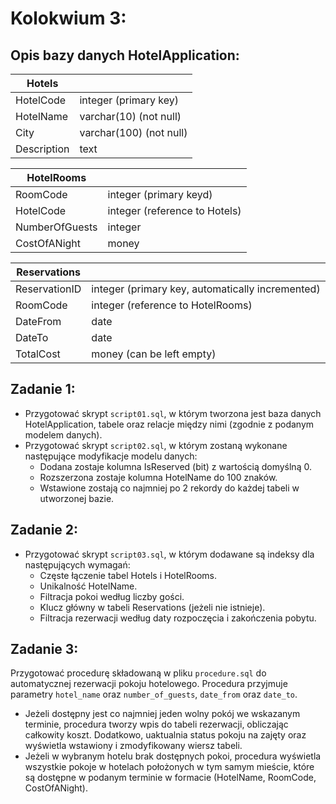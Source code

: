 # Kolokwium 3:

## Opis bazy danych HotelApplication:

| Hotels | |
| ------ | ------ |
| HotelCode | integer (primary key) |
| HotelName | varchar(10) (not null) |
| City | varchar(100) (not null) |
| Description | text |

| HotelRooms | |
| ------ | ------ |
| RoomCode | integer (primary keyd) |
| HotelCode | integer (reference to Hotels) |
| NumberOfGuests | integer |
| CostOfANight | money |

| Reservations | |
| ------ | ------ |
| ReservationID | integer (primary key, automatically incremented) |
| RoomCode | integer (reference to HotelRooms) |
| DateFrom | date |
| DateTo | date |
| TotalCost | money (can be left empty) |

## Zadanie 1:
- Przygotować skrypt `script01.sql`, w którym tworzona jest baza danych HotelApplication, tabele oraz relacje między nimi (zgodnie z podanym modelem danych).
- Przygotować skrypt `script02.sql`, w którym zostaną wykonane następujące modyfikacje modelu danych:
    - Dodana zostaje kolumna IsReserved (bit) z wartością domyślną 0.
    - Rozszerzona zostaje kolumna HotelName do 100 znaków.
    - Wstawione zostają co najmniej po 2 rekordy do każdej tabeli w utworzonej bazie.

## Zadanie 2:
- Przygotować skrypt `script03.sql`, w którym dodawane są indeksy dla następujących wymagań:
    - Częste łączenie tabel Hotels i HotelRooms.
    - Unikalność HotelName.
    - Filtracja pokoi według liczby gości.
    - Klucz główny w tabeli Reservations (jeżeli nie istnieje).
    - Filtracja rezerwacji według daty rozpoczęcia i zakończenia pobytu.

## Zadanie 3:
Przygotować procedurę składowaną w pliku `procedure.sql` do automatycznej rezerwacji pokoju hotelowego.
Procedura przyjmuje parametry `hotel_name` oraz `number_of_guests`, `date_from` oraz `date_to`.
- Jeżeli dostępny jest co najmniej jeden wolny pokój we wskazanym terminie, procedura tworzy wpis do tabeli rezerwacji, obliczając całkowity koszt. Dodatkowo, uaktualnia status pokoju na zajęty oraz wyświetla wstawiony i zmodyfikowany wiersz tabeli.
- Jeżeli w wybranym hotelu brak dostępnych pokoi, procedura wyświetla wszystkie pokoje w hotelach położonych w tym samym mieście, które są dostępne w podanym terminie w formacie (HotelName, RoomCode, CostOfANight).
